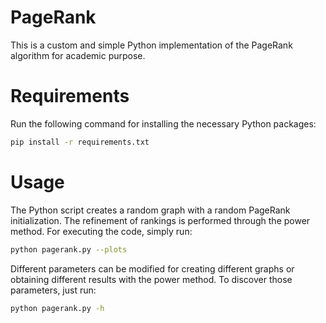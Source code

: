# PageRank

This is a custom and simple Python implementation of the PageRank algorithm for academic purpose.

# Requirements

Run the following command for installing the necessary Python packages:

```bash
pip install -r requirements.txt
```

# Usage

The Python script creates a random graph with a random PageRank initialization. The refinement of rankings is performed
through the power method.
For executing the code, simply run:

```bash
python pagerank.py --plots
```

Different parameters can be modified for creating different graphs or obtaining different results with the power method.
To discover those parameters, just run:

```bash
python pagerank.py -h
```



